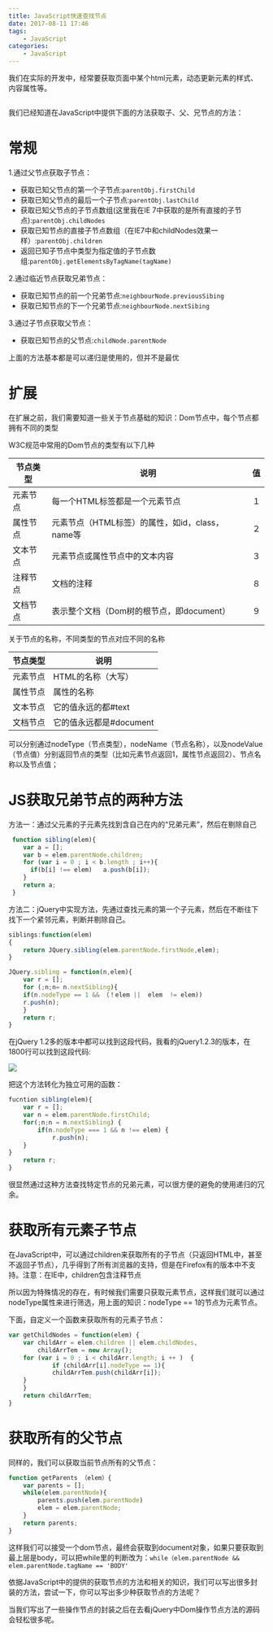 ```yaml
---
title: JavaScript快速查找节点
date: 2017-08-11 17:46
tags:
    - JavaScript
categories:
    - JavaScript
---
```

 

我们在实际的开发中，经常要获取页面中某个html元素，动态更新元素的样式、内容属性等。

<img src="https://www.chenqaq.com/assets/cnblogs_img/1140602-20170811173058398-1140296284.gif" alt="">

我们已经知道在JavaScript中提供下面的方法获取子、父、兄节点的方法：

# 常规
1.通过父节点获取子节点：
- 获取已知父节点的第一个子节点:`parentObj.firstChild　`
- 获取已知父节点的最后一个子节点:`parentObj.lastChild`
- 获取已知父节点的子节点数组(这里我在IE 7中获取的是所有直接的子节点):`parentObj.childNodes`　　
- 获取已知节点的直接子节点数组（在IE7中和childNodes效果一样）:`parentObj.children  `  
- 返回已知子节点中类型为指定值的子节点数组:`parentObj.getElementsByTagName(tagName) `  

2.通过临近节点获取兄弟节点：
- 获取已知节点的前一个兄弟节点:`neighbourNode.previousSibing`
- 获取已知节点的下一个兄弟节点:`neighbourNode.nextSibing`
                                     
3.通过子节点获取父节点：
- 获取已知节点的父节点:`childNode.parentNode`

上面的方法基本都是可以递归是使用的，但并不是最优

<!-- more -->

# 扩展
在扩展之前，我们需要知道一些关于节点基础的知识：Dom节点中，每个节点都拥有不同的类型

W3C规范中常用的Dom节点的类型有以下几种

节点类型 | 说明 |  值  
-|-|-
元素节点 | 每一个HTML标签都是一个元素节点 | １ |
属性节点 | 元素节点（HTML标签）的属性，如id，class，name等 | ２ |
文本节点 | 元素节点或属性节点中的文本内容 | ３ |
注释节点 | 文档的注释 | ８ |
文档节点 | 表示整个文档（Dom树的根节点，即document） | ９ |
 

关于节点的名称，不同类型的节点对应不同的名称

节点类型 | 说明
-|-
元素节点|HTML的名称（大写）
属性节点|属性的名称
文本节点|它的值永远的都#text
文档节点|	它的值永远都是#document

可以分别通过nodeType（节点类型），nodeName（节点名称），以及nodeValue（节点值）分别返回节点的类型（比如元素节点返回1，属性节点返回2）、节点名称以及节点值；

# JS获取兄弟节点的两种方法

方法一：通过父元素的子元素先找到含自己在内的“兄弟元素”，然后在剔除自己
```js
 function sibling(elem){
    var a = [];
    var b = elem.parentNode.children;
    for (var i = 0 ; i < b.length ; i++){
      if(b[i] !== elem)   a.push(b[i]);
    }
    return a;
 }
```
方法二：jQuery中实现方法，先通过查找元素的第一个子元素，然后在不断往下找下一个紧邻元素，判断并剔除自己。
```js
siblings:function(elem)
{
    return JQuery.sibling(elem.parentNode.firstNode,elem);
}

JQuery.sibling = function(n,elem){
    var r = [];
    for (;n;n= n.nextSibling){
    if(n.nodeType == 1 && （！elem ||  elem  != elem))
    r.push(n);
    }  
    return r;
}
```
在jQuery 1.2多的版本中都可以找到这段代码，我看的jQuery1.2.3的版本，在1800行可以找到这段代码:

![](https://www.chenqaq.com/assets/cnblogs_img/1140602-20170811160458570-1191181173.png)

把这个方法转化为独立可用的函数：
```js
fucntion sibling(elem){
    var r = [];
    var n = elem.parentNode.firstChild;
    for(;n;n = n.nextSibling) {
        if(n.nodeType === 1 && n !== elem) {
            r.push(n);
    }
}  
    return r;
}
```
很显然通过这种方法查找特定节点的兄弟元素，可以很方便的避免的使用递归的冗余。


# 获取所有元素子节点
在JavaScript中，可以通过children来获取所有的子节点（只返回HTML中，甚至不返回子节点），几乎得到了所有浏览器的支持，但是在Firefox有的版本中不支持。注意：在IE中，children包含注释节点

所以因为特殊情况的存在，有时候我们需要只获取元素节点，这样我们就可以通过nodeType属性来进行筛选，用上面的知识：nodeType == 1的节点为元素节点。

下面，自定义一个函数来获取所有的元素子节点：

```js
var getChildNodes = function(elem) {
    var childArr = elem.children || elem.childNodes,  
        childArrTem = new Array();
    for (var i = 0 ; i < childArr.length; i ++ )  {
            if (childArr[i].nodeType == 1){
            childArrTem.push(childArr[i]); 
    }
    } 
    return childArrTem;
}
```
# 获取所有的父节点
同样的，我们可以获取当前节点所有的父节点：
```js
function getParents （elem）{
    var parents = [];
    while(elem.parentNode){
        parents.push(elem.parentNode)
        elem = elem.parentNode;
    } 
    return parents;
}
```
这样我们可以接受一个dom节点，最终会获取到document对象，如果只要获取到最上层是body，可以把while里的判断改为：`while（elem.parentNode && elem.parentNode.tagName == 'BODY' `

依据JavaScript中的提供的获取节点的方法和相关的知识，我们可以写出很多封装的方法，尝试一下，你可以写出多少种获取节点的方法呢？

当我们写出了一些操作节点的封装之后在去看jQuery中Dom操作节点方法的源码会轻松很多呢。